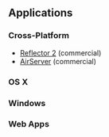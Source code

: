 ## Applications

### Cross-Platform
* [Reflector 2](http://www.airsquirrels.com/reflector/pricing/) (commercial)
* [AirServer](http://www.airserver.com/) (commercial)

### OS X

### Windows

### Web Apps
